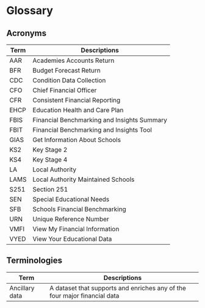 # Glossary

## Acronyms

| Term | Descriptions                                |
|------|---------------------------------------------|
| AAR  | Academies Accounts Return                   |
| BFR  | Budget Forecast Return                      |
| CDC  | Condition Data Collection                   |
| CFO  | Chief Financial Officer                     |
| CFR  | Consistent Financial Reporting              |
| EHCP | Education Health and Care Plan              |
| FBIS | Financial Benchmarking and Insights Summary |
| FBIT | Financial Benchmarking and Insights Tool    |
| GIAS | Get Information About Schools               |
| KS2  | Key Stage 2                                 |
| KS4  | Key Stage 4                                 |
| LA   | Local Authority                             |
| LAMS | Local Authority Maintained Schools          |
| S251 | Section 251                                 |
| SEN  | Special Educational Needs                   |
| SFB  | Schools Financial Benchmarking              |
| URN  | Unique Reference Number                     |
| VMFI | View My Financial Information               |
| VYED | View Your Educational Data                  |

## Terminologies

| Term           | Descriptions                                                             |
|----------------|--------------------------------------------------------------------------|
| Ancillary data | A dataset that supports and enriches any of the four major financial data|
